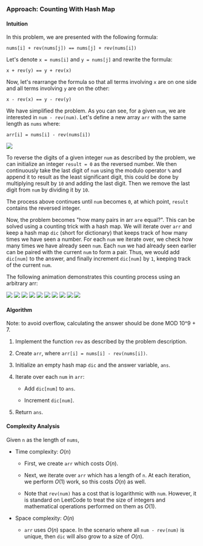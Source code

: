 ### Approach: Counting With Hash Map

#### Intuition

In this problem, we are presented with the following formula:

`nums[i] + rev(nums[j]) == nums[j] + rev(nums[i])`

Let's denote `x = nums[i]` and `y = nums[j]` and rewrite the formula:

`x + rev(y) == y + rev(x)`

Now, let's rearrange the formula so that all terms involving `x` are on one side and all terms involving `y` are on the other:

`x - rev(x) == y - rev(y)`

We have simplified the problem. As you can see, for a given `num`, we are interested in `num - rev(num)`. Let's define a new array `arr` with the same length as `nums` where:

`arr[i] = nums[i] - rev(nums[i])`

![](./assets/img/1.png)

To reverse the digits of a given integer `num` as described by the problem, we can initialize an integer `result = 0` as the reversed number. We then continuously take the last digit of `num` using the modulo operator `%` and append it to result as the least significant digit, this could be done by multiplying result by `10` and adding the last digit. Then we remove the last digit from `num` by dividing it by `10`.

The process above continues until `num` becomes `0`, at which point, `result` contains the reversed integer.

Now, the problem becomes "how many pairs in arr `are` equal?". This can be solved using a counting trick with a hash map. We will iterate over `arr` and keep a hash map `dic` (short for dictionary) that keeps track of how many times we have seen a number. For each `num` we iterate over, we check how many times we have already seen `num`. Each `num` we had already seen earlier can be paired with the current `num` to form a pair. Thus, we would add `dic[num]` to the answer, and finally increment `dic[num]` by `1`, keeping track of the current `num`.

The following animation demonstrates this counting process using an arbitrary arr:

![](./assets/img/2.png)
![](./assets/img/3.png)
![](./assets/img/4.png)
![](./assets/img/5.png)
![](./assets/img/6.png)
![](./assets/img/7.png)
![](./assets/img/8.png)
![](./assets/img/9.png)
![](./assets/img/10.png)
![](./assets/img/11.png)

#### Algorithm

Note: to avoid overflow, calculating the answer should be done MOD 10^9 + 7.

1. Implement the function `rev` as described by the problem description.

2. Create `arr`, where `arr[i] = nums[i] - rev(nums[i])`.

3. Initialize an empty hash map `dic` and the answer variable, `ans`.

4. Iterate over each `num` in `arr`:

    - Add `dic[num]` to `ans`.

    - Increment `dic[num]`.

5. Return `ans`.

#### Complexity Analysis

Given `n` as the length of `nums`,

-   Time complexity: $O(n)$

    -   First, we create `arr` which costs $O(n)$.

    -   Next, we iterate over `arr` which has a length of `n`. At each iteration, we perform $O(1)$ work, so this costs $O(n)$ as well.

    -   Note that `rev(num)` has a cost that is logarithmic with `num`. However, it is standard on LeetCode to treat the size of integers and mathematical operations performed on them as $O(1)$.

-   Space complexity: $O(n)$

    -   `arr` uses $O(n)$ space. In the scenario where all `num - rev(num)` is unique, then `dic` will also grow to a size of $O(n)$.
